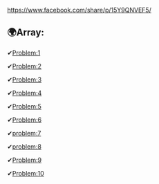 https://www.facebook.com/share/p/15Y9QNVEF5/
## 🌍Array:
✔[Problem:1](https://leetcode.com/problems/contains-duplicate/description/?fbclid=IwY2xjawJQeClleHRuA2FlbQIxMAABHSL235FEnp_suOJ0zpvaeFc__rIVcUH4TPVlE_ng4HKPV50SxyWxLcxS6Q_aem_F_AlFNVRcV2Fr5LxzwmbBg)

✔[Problem:2](https://leetcode.com/problems/find-numbers-with-even-number-of-digits/description/?fbclid=IwY2xjawJQe65leHRuA2FlbQIxMAABHSL235FEnp_suOJ0zpvaeFc__rIVcUH4TPVlE_ng4HKPV50SxyWxLcxS6Q_aem_F_AlFNVRcV2Fr5LxzwmbBg)

✔[Problem:3](https://leetcode.com/problems/running-sum-of-1d-array/description/?fbclid=IwY2xjawJQf31leHRuA2FlbQIxMAABHU_9chy5AASNox_xH6BJyjXBQtnC1DMJl1xkv_MorsuJ_mSLBIvW3QEiQA_aem_Qtr7ts_eDj86C-2zhH-jiQ)

✔[Problem:4](https://leetcode.com/problems/remove-duplicates-from-sorted-array/description/?fbclid=IwY2xjawJQgJ5leHRuA2FlbQIxMAABHTYHVQeBUepd1eUXtUhoCfwv8fr3v3V3ApZat-NR278zm8OCbWONvaHNuA_aem_1ioV3A3ZTrWhOJQ9vb51CQ)

✔[Problem:5](https://leetcode.com/problems/rotate-array/?fbclid=IwY2xjawJcU7dleHRuA2FlbQIxMAABHcF5fMClwbxK5Zs6rCu8yiueRvqH1dflL7P02CEMvth01wbyzTxFOWPebQ_aem_5YbGvDZ0odWZAeCs8VZWRw)

✔[Problem:6](https://leetcode.com/problems/longest-common-prefix/submissions/1596279307/?fbclid=IwY2xjawJcVM1leHRuA2FlbQIxMAABHcF5fMClwbxK5Zs6rCu8yiueRvqH1dflL7P02CEMvth01wbyzTxFOWPebQ_aem_5YbGvDZ0odWZAeCs8VZWRw)

✔[problem:7](https://leetcode.com/problems/minimum-number-of-operations-to-move-all-balls-to-each-box/description/?fbclid=IwY2xjawJcVdpleHRuA2FlbQIxMAABHbaS5-dhSk7Skd8m7QRwJmC-K6PV5jzdmAT7oQwPMo9fRA5NlzC5cu-oNA_aem_RCWSj0Qxedbtivnh1CpbnA)

✔[problem:8](https://leetcode.com/problems/minimum-number-of-operations-to-move-all-balls-to-each-box/description/?fbclid=IwY2xjawJcVdpleHRuA2FlbQIxMAABHbaS5-dhSk7Skd8m7QRwJmC-K6PV5jzdmAT7oQwPMo9fRA5NlzC5cu-oNA_aem_RCWSj0Qxedbtivnh1CpbnA)

✔[Problem:9](https://leetcode.com/problems/find-the-prefix-common-array-of-two-arrays/description/?fbclid=IwY2xjawJcV6lleHRuA2FlbQIxMAABHXsr56DBAnhW_wxhzEzhHXNhDMK1rRY-GOY4pPD2MDcTzqXOGkjgP3cNUw_aem_GNp1rpuF-HdLpCnDPM_GOw)

✔[Problem:10](https://leetcode.com/problems/convert-an-array-into-a-2d-array-with-conditions/description/?fbclid=IwY2xjawJcWKdleHRuA2FlbQIxMAABHcF5fMClwbxK5Zs6rCu8yiueRvqH1dflL7P02CEMvth01wbyzTxFOWPebQ_aem_5YbGvDZ0odWZAeCs8VZWRw)



